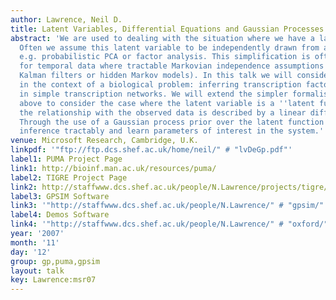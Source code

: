 ```yaml
---
author: Lawrence, Neil D.
title: Latent Variables, Differential Equations and Gaussian Processes
abstract: 'We are used to dealing with the situation where we have a latent variable.
  Often we assume this latent variable to be independently drawn from a distribution,
  e.g. probabilistic PCA or factor analysis. This simplification is often extended
  for temporal data where tractable Markovian independence assumptions are used (e.g.
  Kalman filters or hidden Markov models). In this talk we will consider such models
  in the context of a biological problem: inferring transcription factor activities
  in simple transcription networks. We will extend the simpler formalisms described
  above to consider the case where the latent variable is a ''latent function'' and
  the relationship with the observed data is described by a linear differential equation.
  Through the use of a Gaussian process prior over the latent function we can perform
  inference tractably and learn parameters of interest in the system.'
venue: Microsoft Research, Cambridge, U.K.
linkpdf: '"ftp://ftp.dcs.shef.ac.uk/home/neil/" # "lvDeGp.pdf"'
label1: PUMA Project Page
link1: http://bioinf.man.ac.uk/resources/puma/
label2: TIGRE Project Page
link2: http://staffwww.dcs.shef.ac.uk/people/N.Lawrence/projects/tigre/
label3: GPSIM Software
link3: '"http://staffwww.dcs.shef.ac.uk/people/N.Lawrence/" # "gpsim/"'
label4: Demos Software
link4: '"http://staffwww.dcs.shef.ac.uk/people/N.Lawrence/" # "oxford/"'
year: '2007'
month: '11'
day: '12'
group: gp,puma,gpsim
layout: talk
key: Lawrence:msr07
---
```

